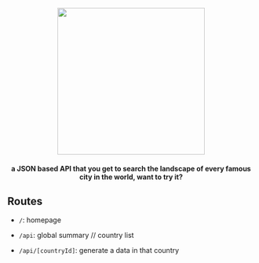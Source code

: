 <p align="center">
  <img src="https://i.ibb.co/NZgGkzf/Larq-Logo.png" style="width:300px">
</p>
<h4 align="center">a JSON based API that you get to search the landscape of every famous city in the world, want to try it?</h4>

## Routes

- `/`: homepage

- `/api`: global summary // country list

- `/api/[countryId]`: generate a data in that country
